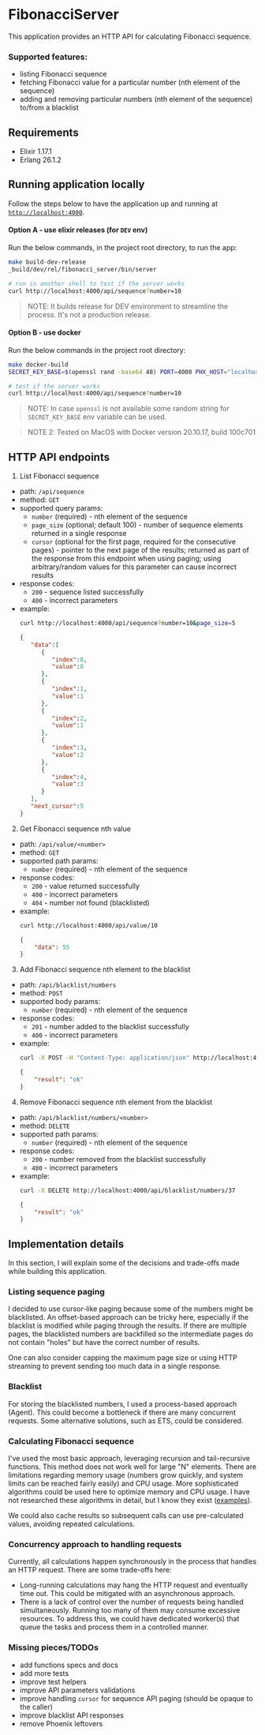 # FibonacciServer

This application provides an HTTP API for calculating Fibonacci sequence. 

### Supported features:
* listing Fibonacci sequence
* fetching Fibonacci value for a particular number (nth element of the
    sequence)
* adding and removing particular numbers (nth element of the sequence)
    to/from a blacklist

## Requirements

* Elixir 1.17.1
* Erlang 26.1.2

## Running application locally

Follow the steps below to have the application up and running
at [`http://localhost:4000`](http://localhost:4000).

#### Option A - use elixir releases (for `DEV` env)

Run the below commands, in the project root directory, to run the app:

```bash
make build-dev-release
_build/dev/rel/fibonacci_server/bin/server

# run in another shell to test if the server works
curl http://localhost:4000/api/sequence?number=10
```

> NOTE: It builds release for DEV environment to streamline the process.
It's not a production release.

#### Option B - use docker

Run the below commands in the project root directory:

```bash
make docker-build
SECRET_KEY_BASE=$(openssl rand -base64 48) PORT=4000 PHX_HOST="localhost" make docker-run

# test if the server works
curl http://localhost:4000/api/sequence?number=10
```

> NOTE: In case `openssl` is not available some random string for
`SECRET_KEY_BASE` env variable can be used.

> NOTE 2: Tested on MacOS with Docker version 20.10.17, build 100c701

## HTTP API endpoints

1. List Fibonacci sequence
- path: `/api/sequence`
- method: `GET`
- supported query params:
    - `number` (required) - nth element of the sequence
    - `page_size` (optional; default 100) - number of sequence elements returned in a single
        response
    - `cursor` (optional for the first page, required for the consecutive
        pages) - pointer to the next page of the results; returned as part
        of the response from this endpoint when using paging; using
        arbitrary/random values for this parameter can cause incorrect
        results
- response codes:
    - `200` - sequence listed successfully
    - `400` - incorrect parameters
- example:
    ```bash
    curl http://localhost:4000/api/sequence?number=10&page_size=5
    ```
    ```json
    {
       "data":[
          {
             "index":0,
             "value":0
          },
          {
             "index":1,
             "value":1
          },
          {
             "index":2,
             "value":1
          },
          {
             "index":3,
             "value":2
          },
          {
             "index":4,
             "value":3
          }
       ],
       "next_cursor":5
    }
    ```

2. Get Fibonacci sequence nth value
- path: `/api/value/<number>`
- method: `GET`
- supported path params:
    - `number` (required) - nth element of the sequence
- response codes:
    - `200` - value returned successfully
    - `400` - incorrect parameters
    - `404` - number not found (blacklisted)
- example:
    ```bash
    curl http://localhost:4000/api/value/10
    ```
    ```json
    {
        "data": 55
    }
    ```

3. Add Fibonacci sequence nth element to the blacklist
- path: `/api/blacklist/numbers`
- method: `POST`
- supported body params:
    - `number` (required) - nth element of the sequence
- response codes:
    - `201` - number added to the blacklist successfully
    - `400` - incorrect parameters
- example:
    ```bash
    curl -X POST -H "Content-Type: application/json" http://localhost:4000/api/blacklist/numbers -d '{"number":37}'
    ```
    ```json
    {
        "result": "ok"
    }
    ```

4. Remove Fibonacci sequence nth element from the blacklist
- path: `/api/blacklist/numbers/<number>`
- method: `DELETE`
- supported path params:
    - `number` (required) - nth element of the sequence
- response codes:
    - `200` - number removed from the blacklist successfully
    - `400` - incorrect parameters
- example:
    ```bash
    curl -X DELETE http://localhost:4000/api/blacklist/numbers/37
    ```
    ```json
    {
        "result": "ok"
    }
    ```

## Implementation details

In this section, I will explain some of the decisions and trade-offs made while
building this application.

### Listing sequence paging

I decided to use cursor-like paging because some of the numbers might be
blacklisted. An offset-based approach can be tricky here, especially if the
blacklist is modified while paging through the results. If there are multiple
pages, the blacklisted numbers are backfilled so the intermediate pages do not
contain "holes" but have the correct number of results.

One can also consider capping the maximum page size or using HTTP streaming
to prevent sending too much data in a single response.

### Blacklist

For storing the blacklisted numbers, I used a process-based approach (Agent).
This could become a bottleneck if there are many concurrent requests.
Some alternative solutions, such as ETS, could be considered.

### Calculating Fibonacci sequence

I've used the most basic approach, leveraging recursion and tail-recursive
functions. This method does not work well for large "N" elements. There are
limitations regarding memory usage (numbers grow quickly, and system limits
can be reached fairly easily) and CPU usage. More sophisticated algorithms
could be used here to optimize memory and CPU usage. I have not researched
these algorithms in detail, but I know they exist ([examples](https://www.nayuki.io/page/fast-fibonacci-algorithms)).

We could also cache results so subsequent calls can use pre-calculated values,
avoiding repeated calculations.

### Concurrency approach to handling requests


Currently, all calculations happen synchronously in the process that handles
an HTTP request. There are some trade-offs here:

 - Long-running calculations may hang the HTTP request and eventually time out.
    This could be mitigated with an asynchronous approach.
 - There is a lack of control over the number of requests being handled
    simultaneously. Running too many of them may consume excessive resources.
    To address this, we could have dedicated worker(s) that queue the tasks
    and process them in a controlled manner.

### Missing pieces/TODOs

- add functions specs and docs
- add more tests
- improve test helpers
- improve API parameters validations
- improve handling `cursor` for sequence API paging (should be opaque to the caller)
- improve blacklist API responses
- remove Phoenix leftovers
